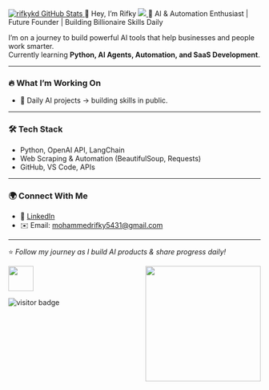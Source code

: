 

<!--
**rifkykd/rifkykd** is a ✨ _special_ ✨ repository because its `README.md` (this file) appears on your GitHub profile.

Here are some ideas to get you started:

- 🔭 I’m currently working on ...
- 🌱 I’m currently learning ...
- 👯 I’m looking to collaborate on ...
- 🤔 I’m looking for help with ...
- 💬 Ask me about ...
- 📫 How to reach me: ...
- 😄 Pronouns: ...
- ⚡ Fun fact: ...
-->

<a href="https://github.com/rifkykd">
  <img src="https://github-readme-stats.vercel.app/api?username=rifkykd&show_icons=true&theme=blue-green&layout=compact" alt="rifkykd GitHub Stats" />
</a> 👋 Hey, I’m Rifky
<a href="https://github.com/rifkykd">
  <img src="https://github-readme-stats.vercel.app/api/top-langs/?username=rifkykd&show_icons=true&theme=blue-green&layout=compact" alt"Most use languages"/>
</a>
🚀 AI & Automation Enthusiast | Future Founder | Building Billionaire Skills Daily  

I’m on a journey to build powerful AI tools that help businesses and people work smarter.  
Currently learning **Python, AI Agents, Automation, and SaaS Development**.  

---

### 🔥 What I’m Working On 
- 🚀 Daily AI projects → building skills in public.  

---

### 🛠 Tech Stack
- Python, OpenAI API, LangChain  
- Web Scraping & Automation (BeautifulSoup, Requests)  
- GitHub, VS Code, APIs  

---

### 🌍 Connect With Me
- 💼 [LinkedIn](www.linkedin.com/in/moh-rifky)   
- ✉️ Email: mohammedrifky5431@gmail.com  

---

⭐ *Follow my journey as I build AI products & share progress daily!*  

<img src="https://media.giphy.com/media/12oufCB0MyZ1Go/giphy.gif" width="50">
<img align='right' src="https://media.giphy.com/media/M9gbBd9nbDrOTu1Mqx/giphy.gif" width="230">




<!--
✓ I am Rifky 
<br/>
✓ Owner of the Keep Distance 
<br/>
✓ 16 years old Full stack developer 
<br/>
✓ Studying Artificial Intelligence 😜 
<br/>
✓ SriLankan 
<br/>
-->



<br/>
<p>
<img src="https://visitor-badge.laobi.icu/badge?page_id=rifkykd" alt="visitor badge"/>
</p>


